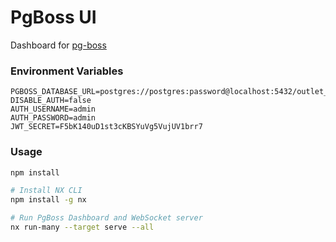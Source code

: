 # PgBoss UI

Dashboard for [pg-boss](https://github.com/timgit/pg-boss)

### Environment Variables

```
PGBOSS_DATABASE_URL=postgres://postgres:password@localhost:5432/outlet_pgboss
DISABLE_AUTH=false
AUTH_USERNAME=admin
AUTH_PASSWORD=admin
JWT_SECRET=F5bK140uD1st3cKBSYuVg5VujUV1brr7
```

### Usage

```bash
npm install

# Install NX CLI
npm install -g nx

# Run PgBoss Dashboard and WebSocket server
nx run-many --target serve --all
```
